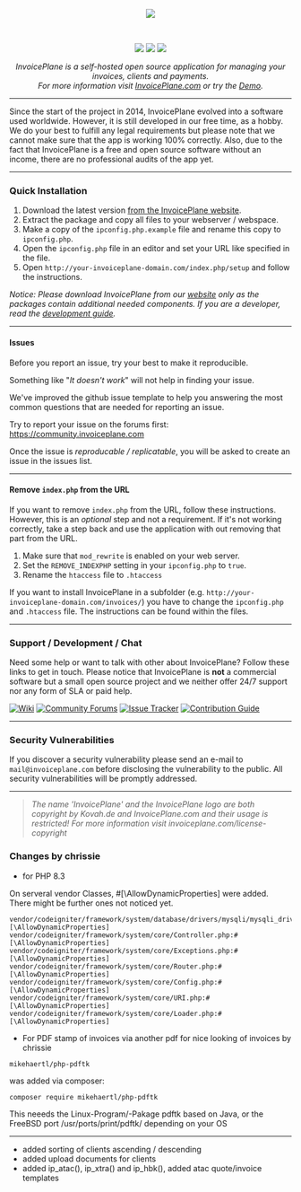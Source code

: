 <p align="center">
  <img src="/assets/core/img/logo.svg">
</p>
<p>&nbsp;</p>

<p align="center">
<a href="https://github.com/InvoicePlane/InvoicePlane/releases"><img src="https://img.shields.io/badge/dynamic/json.svg?label=Current%20Version&url=https%3A%2F%2Fapi.github.com%2Frepos%2FInvoicePlane%2FInvoicePlane%2Freleases%2Flatest&query=%24.name&colorB=%23429ae1"></a>
<a href="https://github.com/InvoicePlane/InvoicePlane/releases"><img src="https://img.shields.io/github/downloads/invoiceplane/invoiceplane/total?colorB=%23429ae1"></a>
<a href="https://translations.invoiceplane.com/project/fusioninvoice"><img src="https://img.shields.io/badge/Translations-%40%20Crowdin-429ae1"></a>
</p>

<p align="center" bgcolor="#429ae1"><i>InvoicePlane is a self-hosted open source application for managing your invoices, clients and payments.<br>
  For more information visit <a href="https://www.invoiceplane.com">InvoicePlane.com</a> or try the <a href="https://www.invoiceplane.com/demo">Demo</a>.</i></p>

---

Since the start of the project in 2014, InvoicePlane evolved into a software used worldwide.
However, it is still developed in our free time, as a hobby.
We do your best to fulfill any legal requirements but please note
that we cannot make sure that the app is working 100% correctly.
Also, due to the fact that InvoicePlane is a free and open source software without an income,
there are no professional audits of the app yet.

---

### Quick Installation

1. Download the latest version [from the InvoicePlane website](https://www.invoiceplane.com/downloads).
2. Extract the package and copy all files to your webserver / webspace.
3. Make a copy of the `ipconfig.php.example` file and rename this copy to `ipconfig.php`.
4. Open the `ipconfig.php` file in an editor and set your URL like specified in the file.
5. Open `http://your-invoiceplane-domain.com/index.php/setup` and follow the instructions.

_Notice: Please download InvoicePlane from our [website](https://www.invoiceplane.com/downloads) only as the packages contain additional needed components.
If you are a developer, read the [development guide](CONTRIBUTING.md)._

---

#### Issues

Before you report an issue, try your best to make it reproducible.

Something like "_It doesn't work_" will not help in finding your issue.

We've improved the github issue template to help you answering the most common questions that are needed for reporting an issue.

Try to report your issue on the forums first: https://community.invoiceplane.com

Once the issue is _reproducable / replicatable_, you will be asked to create an issue in the issues list.

---

#### Remove `index.php` from the URL

If you want to remove `index.php` from the URL, follow these instructions. However, this is an _optional_ step and not a requirement. If it's not working correctly, take a step back and use the application with out removing that part from the URL.

1. Make sure that `mod_rewrite` is enabled on your web server.
2. Set the `REMOVE_INDEXPHP` setting in your `ipconfig.php` to `true`.
3. Rename the `htaccess` file to `.htaccess`

If you want to install InvoicePlane in a subfolder (e.g. `http://your-invoiceplane-domain.com/invoices/`) you have to change the `ipconfig.php` and `.htaccess` file.
The instructions can be found within the files.

---

### Support / Development / Chat

Need some help or want to talk with other about InvoicePlane? Follow these links to get in touch.
Please notice that InvoicePlane is **not** a commercial software but a small open source project and we neither offer
24/7 support nor any form of SLA or paid help.

[![Wiki](https://img.shields.io/badge/Help%3A-Official%20Wiki-429ae1.svg)](https://wiki.invoiceplane.com/)
[![Community Forums](https://img.shields.io/badge/Help%3A-Community%20Forums-429ae1.svg)](https://community.invoiceplane.com/)
[![Issue Tracker](https://img.shields.io/badge/Development%3A-Issue%20Tracker-429ae1.svg)](https://github.com/invoiceplane/invoiceplane/issues/)
[![Contribution Guide](https://img.shields.io/badge/Development%3A-Contribution%20Guide-429ae1.svg)](CONTRIBUTING.md)

---

### Security Vulnerabilities

If you discover a security vulnerability please send an e-mail to `mail@invoiceplane.com` before disclosing the vulnerability to the public.
All security vulnerabilities will be promptly addressed.

---

> _The name 'InvoicePlane' and the InvoicePlane logo are both copyright by Kovah.de and InvoicePlane.com
and their usage is restricted! For more information visit invoiceplane.com/license-copyright_

### Changes by chrissie

* for PHP 8.3

On serveral vendor Classes, #[\AllowDynamicProperties] were added. There might be further ones not noticed yet. 

```
vendor/codeigniter/framework/system/database/drivers/mysqli/mysqli_driver.php:#[\AllowDynamicProperties]
vendor/codeigniter/framework/system/core/Controller.php:#[\AllowDynamicProperties]
vendor/codeigniter/framework/system/core/Exceptions.php:#[\AllowDynamicProperties]
vendor/codeigniter/framework/system/core/Router.php:#[\AllowDynamicProperties]
vendor/codeigniter/framework/system/core/Config.php:#[\AllowDynamicProperties]
vendor/codeigniter/framework/system/core/URI.php:#[\AllowDynamicProperties]
vendor/codeigniter/framework/system/core/Loader.php:#[\AllowDynamicProperties]
```

* For PDF stamp of invoices via another pdf for nice looking of invoices by chrissie

```
mikehaertl/php-pdftk
```

was added via composer:

```
composer require mikehaertl/php-pdftk
```

This neeeds the Linux-Program/-Pakage pdftk based on Java, or the FreeBSD port /usr/ports/print/pdftk/ depending on your OS

---

* added sorting of clients ascending / descending
* added upload documents for clients
* added ip_atac(), ip_xtra() and ip_hbk(), added atac quote/invoice templates


